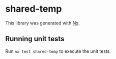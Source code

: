 # shared-temp

This library was generated with [Nx](https://nx.dev).

## Running unit tests

Run `nx test shared-temp` to execute the unit tests.
